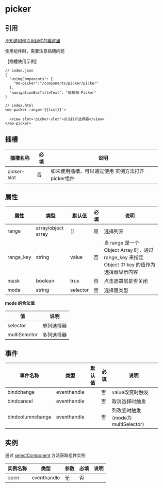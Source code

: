 # picker

## 引用

[不知道如何引用组件的看这里](../README.md)

使用组件时，需要注意插槽问题

【插槽使用示例】
```
// index.json
{
  "usingComponents": {
    "mo-picker":"/components/picker/picker"
  },
  "navigationBarTitleText": "选择器-Picker"
}

```
```
// index.html
<mo-picker range='{{list}}'>

  <view slot='picker-slot'>点击打开选择器</view> 
</mo-picker>
```

## 插槽
插槽名称 | 必填 |说明
---      | --- | ---
picker-slot   | 否   | 如未使用插槽，可以通过使用 实例方法打开picker组件

## 属性 
属性   | 类型   | 默认值 | 必填| 说明
---    | ---   | ---    | --- | ---
range     | array/object array | []     | 是  | 选择列表
range_key | string | value    | 否  | 当 range 是一个 Object Array 时，通过 range_key 来指定 Object 中 key 的值作为选择器显示内容
mask      | boolean | true    | 否 | 点击遮罩层是否关闭
mode      | string  | selector | 否 | 选择器类型

**mode 的合法值**

值   |  说明
---  | ---
selector  | 单列选择器
multiSelector | 多列选择器

## 事件
事件名称     | 类型         | 默认值 |  必填 | 说明
---         | ---          |---    | ---  |---
bindchange  | eventhandle  |     | 否   | value改变时触发
bindcancel  | eventhandle  |     | 否   | 取消选择时触发
bindcolumnchange | eventhandle | | 否   | 列改变时触发(mode为multiSelector)

## 实例

通过 [selectComponent](https://developers.weixin.qq.com/miniprogram/dev/framework/custom-component/events.html) 方法获取组件实例

实例名称   | 类型  | 参数  | 必填 | 说明
---       | ---   | ---     | ---  | ---
open      | eventhandle | 无 | 否  |


